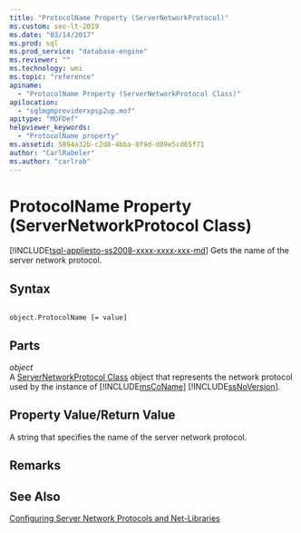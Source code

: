 ```yaml
---
title: "ProtocolName Property (ServerNetworkProtocol)"
ms.custom: seo-lt-2019
ms.date: "03/14/2017"
ms.prod: sql
ms.prod_service: "database-engine"
ms.reviewer: ""
ms.technology: wmi
ms.topic: "reference"
apiname: 
  - "ProtocolName Property (ServerNetworkProtocol Class)"
apilocation: 
  - "sqlmgmproviderxpsp2up.mof"
apitype: "MOFDef"
helpviewer_keywords: 
  - "ProtocolName property"
ms.assetid: 5894a32b-c2d8-4bba-8f9d-d09e5cd65f71
author: "CarlRabeler"
ms.author: "carlrab"
---
```

# ProtocolName Property (ServerNetworkProtocol Class)
[!INCLUDE[tsql-appliesto-ss2008-xxxx-xxxx-xxx-md](../../../includes/tsql-appliesto-ss2008-xxxx-xxxx-xxx-md.md)]
  Gets the name of the server network protocol.  
  
## Syntax  
  
```  
  
object.ProtocolName [= value]  
```  
  
## Parts  
 *object*  
 A [ServerNetworkProtocol Class](../../../relational-databases/wmi-provider-configuration-classes/servernetworkprotocol-class/servernetworkprotocol-class.md) object that represents the network protocol used by the instance of [!INCLUDE[msCoName](../../../includes/msconame-md.md)] [!INCLUDE[ssNoVersion](../../../includes/ssnoversion-md.md)].  
  
## Property Value/Return Value  
 A string that specifies the name of the server network protocol.  
  
## Remarks  
  
## See Also  
 [Configuring Server Network Protocols and Net-Libraries](https://msdn.microsoft.com/library/ms177485\(v=sql.100\).aspx)  
  
  
